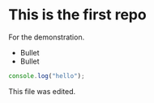 # This is the first repo
For the demonstration.
- Bullet
- Bullet
```js
console.log("hello");
```
This file was edited. 
